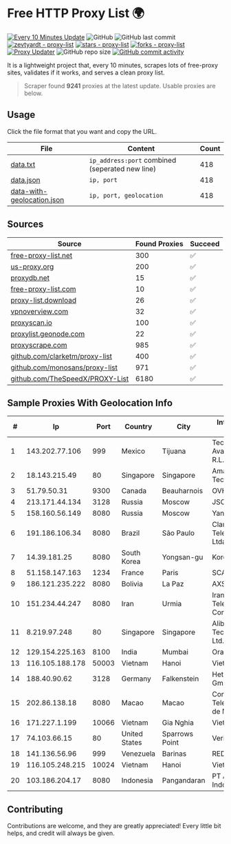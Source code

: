 
# Free HTTP Proxy List 🌍

[![Every 10 Minutes Update](https://github.com/mertguvencli/http-proxy-list/actions/workflows/main.yml/badge.svg?branch=main)](https://github.com/mertguvencli/http-proxy-list/actions/workflows/main.yml)
![GitHub](https://img.shields.io/github/license/mertguvencli/http-proxy-list)
![GitHub last commit](https://img.shields.io/github/last-commit/mertguvencli/http-proxy-list)
[![zevtyardt - proxy-list](https://img.shields.io/static/v1?label=zevtyardt&message=proxy-list&color=blue&logo=github)](https://github.com/zevtyardt/proxy-list "Go to GitHub repo")
[![stars - proxy-list](https://img.shields.io/github/stars/zevtyardt/proxy-list?style=social)](https://github.com/zevtyardt/proxy-list)
[![forks - proxy-list](https://img.shields.io/github/forks/zevtyardt/proxy-list?style=social)](https://github.com/zevtyardt/proxy-list)
[![Proxy Updater](https://github.com/zevtyardt/proxy-list/workflows/Proxy%20Updater/badge.svg)](https://github.com/zevtyardt/proxy-list/actions?query=workflow:"Proxy+Updater")
![GitHub repo size](https://img.shields.io/github/repo-size/zevtyardt/proxy-list)
[![GitHub commit activity](https://img.shields.io/github/commit-activity/m/zevtyardt/proxy-list?logo=commits)](https://github.com/zevtyardt/proxy-list/commits/main)

It is a lightweight project that, every 10 minutes, scrapes lots of free-proxy sites, validates if it works, and serves a clean proxy list.

> Scraper found **9241** proxies at the latest update. Usable proxies are below.

## Usage

Click the file format that you want and copy the URL.

|File|Content|Count|
|----|-------|-----|
|[data.txt](https://raw.githubusercontent.com/mertguvencli/http-proxy-list/main/proxy-list/data.txt)|`ip_address:port` combined (seperated new line)|418|
|[data.json](https://raw.githubusercontent.com/mertguvencli/http-proxy-list/main/proxy-list/data.json)|`ip, port`|418|
|[data-with-geolocation.json](https://raw.githubusercontent.com/mertguvencli/http-proxy-list/main/proxy-list/data-with-geolocation.json)|`ip, port, geolocation`|418|

## Sources

|Source|Found Proxies|Succeed|
|------|-------------|-------|
|[free-proxy-list.net](https://free-proxy-list.net)|300|✅|
|[us-proxy.org](https://www.us-proxy.org)|200|✅|
|[proxydb.net](http://proxydb.net)|15|✅|
|[free-proxy-list.com](https://free-proxy-list.com/?page=&port=&type%5B%5D=http&type%5B%5D=https&up_time=0&search=Search)|10|✅|
|[proxy-list.download](https://www.proxy-list.download/HTTP)|26|✅|
|[vpnoverview.com](https://vpnoverview.com/privacy/anonymous-browsing/free-proxy-servers)|32|✅|
|[proxyscan.io](https://www.proxyscan.io)|100|✅|
|[proxylist.geonode.com](https://proxylist.geonode.com/api/proxy-list?limit=300&page=1&sort_by=lastChecked&sort_type=desc&protocols=http,https)|22|✅|
|[proxyscrape.com](https://api.proxyscrape.com/v2/?request=displayproxies&protocol=http&timeout=10000&country=all&ssl=all&anonymity=all)|985|✅|
|[github.com/clarketm/proxy-list](https://raw.githubusercontent.com/clarketm/proxy-list/master/proxy-list-raw.txt)|400|✅|
|[github.com/monosans/proxy-list](https://raw.githubusercontent.com/monosans/proxy-list/main/proxies/http.txt)|971|✅|
|[github.com/TheSpeedX/PROXY-List](https://raw.githubusercontent.com/TheSpeedX/PROXY-List/master/http.txt)|6180|✅|


## Sample Proxies With Geolocation Info

|#|Ip|Port|Country|City|Internet Service Provider|
|-|--|----|-------|----|-------------------------|
|1|143.202.77.106|999|Mexico|Tijuana|Tecnologías Avanzadas S. de R.L. de C.V.|
|2|18.143.215.49|80|Singapore|Singapore|Amazon Technologies Inc.|
|3|51.79.50.31|9300|Canada|Beauharnois|OVH SAS|
|4|213.171.44.134|3128|Russia|Moscow|JSC Comcor|
|5|158.160.56.149|8080|Russia|Moscow|Yandex.Cloud LLC|
|6|191.186.106.34|8080|Brazil|São Paulo|Claro NXT Telecomunicacoes Ltda|
|7|14.39.181.25|8080|South Korea|Yongsan-gu|Korea Telecom|
|8|51.158.147.163|1234|France|Paris|SCALEWAY|
|9|186.121.235.222|8080|Bolivia|La Paz|AXS Bolivia S. A.|
|10|151.234.44.247|8080|Iran|Urmia|Iran Telecommunication Company PJS|
|11|8.219.97.248|80|Singapore|Singapore|Alibaba (US) Technology Co., Ltd.|
|12|129.154.225.163|8100|India|Mumbai|Oracle Corporation|
|13|116.105.188.178|50003|Vietnam|Hanoi|Viettel Corporation|
|14|188.40.90.62|3128|Germany|Falkenstein|Hetzner Online GmbH|
|15|202.86.138.18|8080|Macao|Macao|Companhia de Telecomunicacoes de Macau|
|16|171.227.1.199|10066|Vietnam|Gia Nghia|Viettel Corporation|
|17|74.103.66.15|80|United States|Sparrows Point|Verizon Business|
|18|141.136.56.96|999|Venezuela|Barinas|RED SERVITEL|
|19|116.105.248.215|10024|Vietnam|Hanoi|Viettel Corporation|
|20|103.186.204.17|8080|Indonesia|Pangandaran|PT Afna Digital Indonesia|



## Contributing

Contributions are welcome, and they are greatly appreciated! Every
little bit helps, and credit will always be given.

